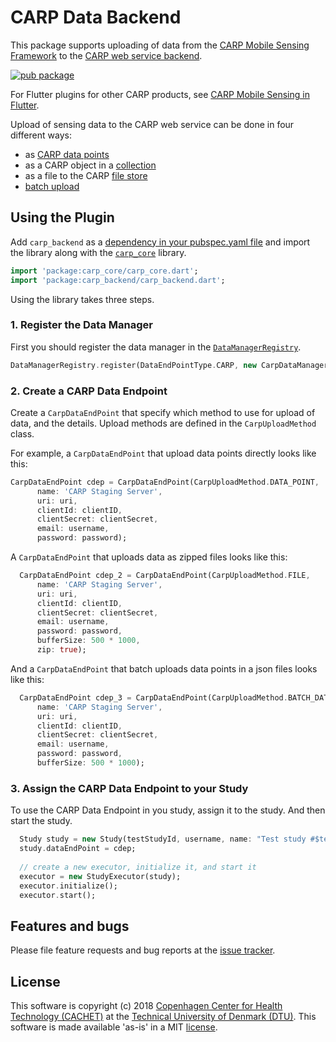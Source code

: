 # CARP Data Backend

This package supports uploading of data from the [CARP Mobile Sensing Framework](https://github.com/cph-cachet/carp.sensing) 
to the [CARP web service backend](https://github.com/cph-cachet/carp.webservices).

[![pub package](https://img.shields.io/pub/v/carp_backend.svg)](https://pub.dartlang.org/packages/carp_backend)

For Flutter plugins for other CARP products, see [CARP Mobile Sensing in Flutter](https://github.com/cph-cachet/carp.sensing-flutter/blob/master/README.md).


Upload of sensing data to the CARP web service can be done in four different ways:

* as [CARP data points](http://staging.carp.cachet.dk:8080/swagger-ui.html#/data-point-controller)
* as a CARP object in a [collection](http://staging.carp.cachet.dk:8080/swagger-ui.html#/collection-controller)
* as a file to the CARP [file store](http://staging.carp.cachet.dk:8080/swagger-ui.html#/file-controller)
* [batch upload](http://staging.carp.cachet.dk:8080/swagger-ui.html#/data-point-controller)
## Using the Plugin

Add `carp_backend` as a [dependency in your pubspec.yaml file](https://flutter.io/platform-plugins/) 
and import the library along with the [`carp_core`](https://pub.dartlang.org/packages/carp_core) library.

```dart
import 'package:carp_core/carp_core.dart';
import 'package:carp_backend/carp_backend.dart';
```

Using the library takes three steps.

### 1. Register the Data Manager

First you should register the data manager in the [`DataManagerRegistry`](https://pub.dartlang.org/documentation/carp_core/latest/carp_core/DataManagerRegistry-class.html).

````dart
DataManagerRegistry.register(DataEndPointType.CARP, new CarpDataManager());
````

### 2. Create a CARP Data Endpoint 

Create a `CarpDataEndPoint` that specify which method to use for upload of data, and the details. 
Upload methods are defined in the `CarpUploadMethod` class.

For example, a `CarpDataEndPoint` that upload data points directly looks like this:

`````dart
CarpDataEndPoint cdep = CarpDataEndPoint(CarpUploadMethod.DATA_POINT,
      name: 'CARP Staging Server',
      uri: uri,
      clientId: clientID,
      clientSecret: clientSecret,
      email: username,
      password: password);
`````

A `CarpDataEndPoint` that uploads data as zipped files looks like this:

`````dart
  CarpDataEndPoint cdep_2 = CarpDataEndPoint(CarpUploadMethod.FILE,
      name: 'CARP Staging Server',
      uri: uri,
      clientId: clientID,
      clientSecret: clientSecret,
      email: username,
      password: password,
      bufferSize: 500 * 1000,
      zip: true);
`````

And a `CarpDataEndPoint` that batch uploads data points in a json files looks like this:


`````dart
  CarpDataEndPoint cdep_3 = CarpDataEndPoint(CarpUploadMethod.BATCH_DATA_POINT,
      name: 'CARP Staging Server',
      uri: uri,
      clientId: clientID,
      clientSecret: clientSecret,
      email: username,
      password: password,
      bufferSize: 500 * 1000);

`````

### 3. Assign the CARP Data Endpoint to your Study

To use the CARP Data Endpoint in you study, assign it to the study. And then start the study.

`````dart
  Study study = new Study(testStudyId, username, name: "Test study #$testStudyId");
  study.dataEndPoint = cdep;
  
  // create a new executor, initialize it, and start it
  executor = new StudyExecutor(study);
  executor.initialize();
  executor.start();
`````
 
## Features and bugs

Please file feature requests and bug reports at the [issue tracker][tracker].

[tracker]: https://github.com/cph-cachet/carp.sensing/issues

## License

This software is copyright (c) 2018 [Copenhagen Center for Health Technology (CACHET)](http://www.cachet.dk/) at the [Technical University of Denmark (DTU)](http://www.dtu.dk).
This software is made available 'as-is' in a MIT [license](/LICENSE).

